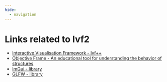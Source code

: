```yaml
---
hide:
  - navigation
---
```


# Links related to Ivf2

* [Interactive Visualisation Framework - Ivf++](https://github.com/jonaslindemann/ivfplusplus)
* [Objective Frame - An educational tool for understanding the behavior of structures](https://portal.research.lu.se/en/publications/objective-frame-an-educational-tool-for-understanding-the-behavio)
 * [ImGui - library](https://github.com/ocornut/imgui)
 * [GLFW - library](https://www.glfw.org/)
